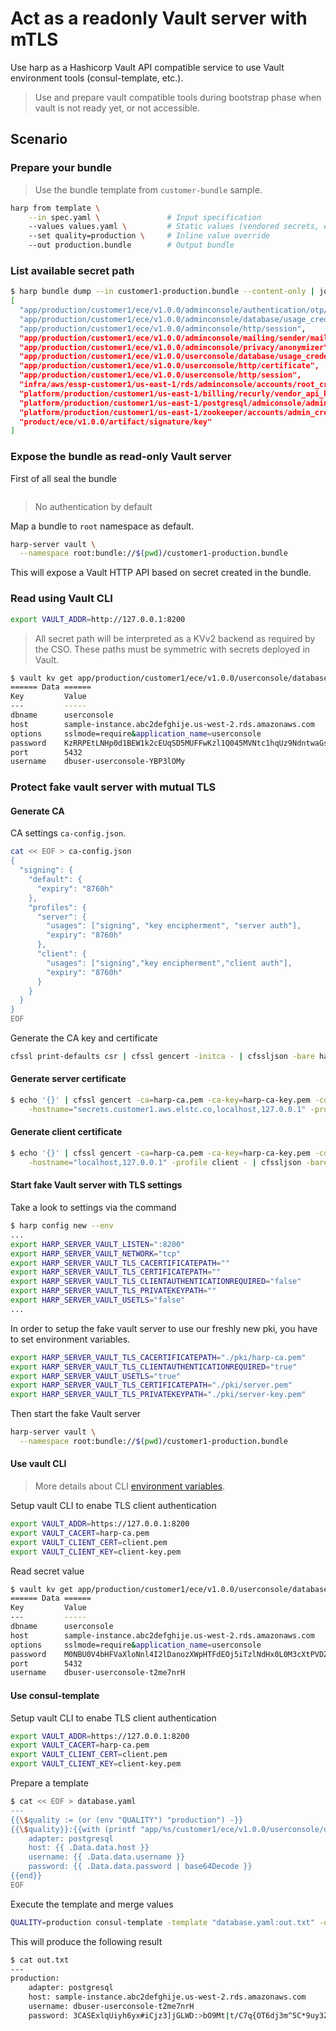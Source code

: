 # Act as a readonly Vault server with mTLS

Use harp as a Hashicorp Vault API compatible service to use Vault environment
tools (consul-template, etc.).

> Use and prepare vault compatible tools during bootstrap phase when vault is
> not ready yet, or not accessible.

## Scenario

### Prepare your bundle

> Use the bundle template from `customer-bundle` sample.

```sh
harp from template \
    --in spec.yaml \               # Input specification
    --values values.yaml \         # Static values (vendored secrets, etc.)
    --set quality=production \     # Inline value override
    --out production.bundle        # Output bundle
```

### List available secret path

```sh
$ harp bundle dump --in customer1-production.bundle --content-only | jq -r "keys"
[
  "app/production/customer1/ece/v1.0.0/adminconsole/authentication/otp/okta_api_key",
  "app/production/customer1/ece/v1.0.0/adminconsole/database/usage_credentials",
  "app/production/customer1/ece/v1.0.0/adminconsole/http/session",
  "app/production/customer1/ece/v1.0.0/adminconsole/mailing/sender/mailgun_api_key",
  "app/production/customer1/ece/v1.0.0/adminconsole/privacy/anonymizer",
  "app/production/customer1/ece/v1.0.0/userconsole/database/usage_credentials",
  "app/production/customer1/ece/v1.0.0/userconsole/http/certificate",
  "app/production/customer1/ece/v1.0.0/userconsole/http/session",
  "infra/aws/essp-customer1/us-east-1/rds/adminconsole/accounts/root_credentials",
  "platform/production/customer1/us-east-1/billing/recurly/vendor_api_key",
  "platform/production/customer1/us-east-1/postgresql/admiconsole/admin_credentials",
  "platform/production/customer1/us-east-1/zookeeper/accounts/admin_credentials",
  "product/ece/v1.0.0/artifact/signature/key"
]
```

### Expose the bundle as read-only Vault server

First of all seal the bundle

```sh

```

> No authentication by default

Map a bundle to `root` namespace as default.

```sh
harp-server vault \
  --namespace root:bundle://$(pwd)/customer1-production.bundle
```

This will expose a Vault HTTP API based on secret created in the bundle.

### Read using Vault CLI

```sh
export VAULT_ADDR=http://127.0.0.1:8200
```

> All secret path will be interpreted as a KVv2 backend as required by the CSO.
> These paths must be symmetric with secrets deployed in Vault.

```sh
$ vault kv get app/production/customer1/ece/v1.0.0/userconsole/database/usage_credentials
====== Data ======
Key         Value
---         -----
dbname      userconsole
host        sample-instance.abc2defghije.us-west-2.rds.amazonaws.com
options     sslmode=require&application_name=userconsole
password    KzRRPEtLNHp0d1BEW1k2cEUqSD5MUFFwKzl1Q045MVNtc1hqUz9NdntwaGsyUDRHRlM4SWtUJktFdzNYWSh2Zw==
port        5432
username    dbuser-userconsole-YBP3lOMy
```

### Protect fake vault server with mutual TLS

#### Generate CA

CA settings `ca-config.json`.

```sh
cat << EOF > ca-config.json
{
  "signing": {
    "default": {
      "expiry": "8760h"
    },
    "profiles": {
      "server": {
        "usages": ["signing", "key encipherment", "server auth"],
        "expiry": "8760h"
      },
      "client": {
        "usages": ["signing","key encipherment","client auth"],
        "expiry": "8760h"
      }
    }
  }
}
EOF
```

Generate the CA key and certificate

```sh
cfssl print-defaults csr | cfssl gencert -initca - | cfssljson -bare harp-ca
```

#### Generate server certificate

```sh
$ echo '{}' | cfssl gencert -ca=harp-ca.pem -ca-key=harp-ca-key.pem -config=ca-config.json \
    -hostname="secrets.customer1.aws.elstc.co,localhost,127.0.0.1" -profile server - | cfssljson -bare server
```

#### Generate client certificate

```sh
$ echo '{}' | cfssl gencert -ca=harp-ca.pem -ca-key=harp-ca-key.pem -config=ca-config.json \
    -hostname="localhost,127.0.0.1" -profile client - | cfssljson -bare client
```

#### Start fake Vault server with TLS settings

Take a look to settings via the command

```sh
$ harp config new --env
...
export HARP_SERVER_VAULT_LISTEN=":8200"
export HARP_SERVER_VAULT_NETWORK="tcp"
export HARP_SERVER_VAULT_TLS_CACERTIFICATEPATH=""
export HARP_SERVER_VAULT_TLS_CERTIFICATEPATH=""
export HARP_SERVER_VAULT_TLS_CLIENTAUTHENTICATIONREQUIRED="false"
export HARP_SERVER_VAULT_TLS_PRIVATEKEYPATH=""
export HARP_SERVER_VAULT_USETLS="false"
...
```

In order to setup the fake vault server to use our freshly new pki, you have to
set environment variables.

```sh
export HARP_SERVER_VAULT_TLS_CACERTIFICATEPATH="./pki/harp-ca.pem"
export HARP_SERVER_VAULT_TLS_CLIENTAUTHENTICATIONREQUIRED="true"
export HARP_SERVER_VAULT_USETLS="true"
export HARP_SERVER_VAULT_TLS_CERTIFICATEPATH="./pki/server.pem"
export HARP_SERVER_VAULT_TLS_PRIVATEKEYPATH="./pki/server-key.pem"
```

Then start the fake Vault server

```sh
harp-server vault \
  --namespace root:bundle://$(pwd)/customer1-production.bundle
```

#### Use vault CLI

> More details about CLI [environment variables](https://www.vaultproject.io/docs/commands).

Setup vault CLI to enabe TLS client authentication

```sh
export VAULT_ADDR=https://127.0.0.1:8200
export VAULT_CACERT=harp-ca.pem
export VAULT_CLIENT_CERT=client.pem
export VAULT_CLIENT_KEY=client-key.pem
```

Read secret value

```sh
$ vault kv get app/production/customer1/ece/v1.0.0/userconsole/database/usage_credentials
====== Data ======
Key         Value
---         -----
dbname      userconsole
host        sample-instance.abc2defghije.us-west-2.rds.amazonaws.com
options     sslmode=require&application_name=userconsole
password    M0NBU0V4bHFVaXloNnl4I2lDanozXWpHTFdEOj5iTzlNdHx0L0M3cXtPVDZkajNtXjVDKjl1eTNaemVUVWldaw==
port        5432
username    dbuser-userconsole-t2me7nrH
```

#### Use consul-template

Setup vault CLI to enabe TLS client authentication

```sh
export VAULT_ADDR=https://127.0.0.1:8200
export VAULT_CACERT=harp-ca.pem
export VAULT_CLIENT_CERT=client.pem
export VAULT_CLIENT_KEY=client-key.pem
```

Prepare a template

```sh
$ cat << EOF > database.yaml
---
{{\$quality := (or (env "QUALITY") "production") -}}
{{\$quality}}:{{with (printf "app/%s/customer1/ece/v1.0.0/userconsole/database/usage_credentials" \$quality) | secret }}
    adapter: postgresql
    host: {{ .Data.data.host }}
    username: {{ .Data.data.username }}
    password: {{ .Data.data.password | base64Decode }}
{{end}}
EOF
```

Execute the template and merge values

```sh
QUALITY=production consul-template -template "database.yaml:out.txt" -once
```

This will produce the following result

```sh
$ cat out.txt
---
production:
    adapter: postgresql
    host: sample-instance.abc2defghije.us-west-2.rds.amazonaws.com
    username: dbuser-userconsole-t2me7nrH
    password: 3CASExlqUiyh6yx#iCjz3]jGLWD:>bO9Mt|t/C7q{OT6dj3m^5C*9uy3ZzeTUi]k
```
